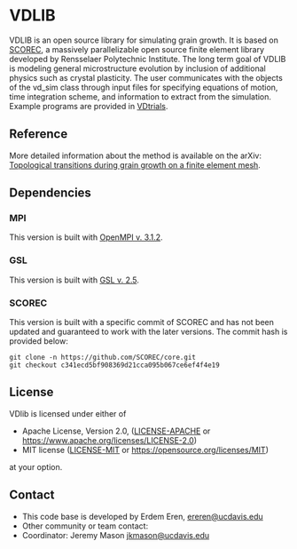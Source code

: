 # VDLIB

VDLIB is an open source library for simulating grain growth. It is based on  [SCOREC](https://github.com/SCOREC/core), a massively parallelizable open source finite element library developed by Rensselaer Polytechnic Institute. The long term goal of VDLIB is modeling general microstructure evolution by inclusion of additional physics such as crystal plasticity. The user communicates with the objects of the vd_sim class through input files for specifying equations of motion, time integration scheme, and information to extract from the simulation. Example programs are provided in [VDtrials](https://github.com/erdemeren/VDtrials).

## Reference ##
More detailed information about the method is available on the arXiv:
[Topological transitions during grain growth on a finite element mesh](https://arxiv.org/abs/2101.12321).

## Dependencies ##
### MPI ###
This version is built with [OpenMPI v. 3.1.2](https://download.open-mpi.org/release/open-mpi/v3.1/openmpi-3.1.2.tar.gz).

### GSL ###
This version is built with [GSL v. 2.5](https://ftp.sotirov-bg.net/pub/mirrors/gnu/gsl/gsl-2.5.tar.gz).

### SCOREC ###
This version is built with a specific commit of SCOREC and has not been updated and guaranteed to work with the later versions. The commit hash is provided below:

```
git clone -n https://github.com/SCOREC/core.git
git checkout c341ecd5bf908369d21cca095b067ce6ef4f4e19
```

## License ##
VDlib is licensed under either of

 * Apache License, Version 2.0, ([LICENSE-APACHE](LICENSE-APACHE) or https://www.apache.org/licenses/LICENSE-2.0)
 * MIT license ([LICENSE-MIT](LICENSE-MIT) or https://opensource.org/licenses/MIT)

at your option.

## Contact ##

* This code base is developed by Erdem Eren, ereren@ucdavis.edu 
* Other community or team contact: 
* Coordinator: Jeremy Mason jkmason@ucdavis.edu
